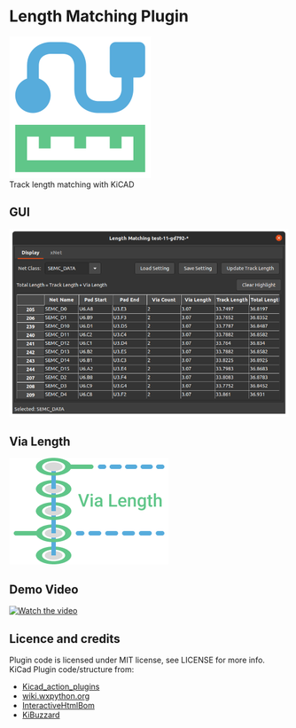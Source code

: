 # Length Matching Plugin
![screenshot](icon/icon.png)  
Track length matching with KiCAD
## GUI
![screenshot](doc/length_matching.png)

## Via Length
![Via Length](doc/via_length.png)

## Demo Video
[![Watch the video](https://img.youtube.com/vi/tDM1MDhxVoc/sddefault.jpg)](https://youtu.be/tDM1MDhxVoc)

## Licence and credits
Plugin code is licensed under MIT license, see LICENSE for more info.  
KiCad Plugin code/structure from:
- [Kicad_action_plugins](https://github.com/MitjaNemec/Kicad_action_plugins/tree/master/pad2pad_track_distance)
- [wiki.wxpython.org](https://wiki.wxpython.org/ModelViewController)
- [InteractiveHtmlBom](https://github.com/openscopeproject/InteractiveHtmlBom)
- [KiBuzzard](https://github.com/gregdavill/KiBuzzard)